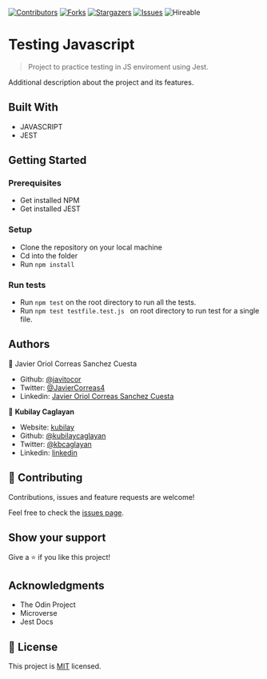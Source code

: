 <!--
*** Thanks for checking out this README Template. If you have a suggestion that would
*** make this better, please fork the repo and create a pull request or simply open
*** an issue with the tag "enhancement".
*** Thanks again! Now go create something AMAZING! :D
-->

<!-- PROJECT SHIELDS -->
<!--
*** I'm using markdown "reference style" links for readability.
*** Reference links are enclosed in brackets [ ] instead of parentheses ( ).
*** See the bottom of this document for the declaration of the reference variables
*** for contributors-url, forks-url, etc. This is an optional, concise syntax you may use.
*** https://www.markdownguide.org/basic-syntax/#reference-style-links
-->
[![Contributors][contributors-shield]][contributors-url]
[![Forks][forks-shield]][forks-url]
[![Stargazers][stars-shield]][stars-url]
[![Issues][issues-shield]][issues-url]
![Hireable](https://cdn.rawgit.com/hiendv/hireable/master/styles/default/yes.svg)

# Testing Javascript

> Project to practice testing in JS enviroment using Jest.


Additional description about the project and its features.

## Built With

- JAVASCRIPT
- JEST

## Getting Started

### Prerequisites

- Get installed NPM
- Get installed JEST

### Setup

- Clone the repository on your local machine
- Cd into the folder
- Run `npm install`

### Run tests

- Run ```npm test``` on the root directory to run all the tests.
- Run ```npm test testfile.test.js ``` on root directory to run test for a single file.

## Authors

👤 Javier Oriol Correas Sanchez Cuesta
- Github: [@javitocor](https://github.com/javitocor)
- Twitter: [@JavierCorreas4](https://twitter.com/JavierCorreas4)
- Linkedin: [Javier Oriol Correas Sanchez Cuesta](https://www.linkedin.com/in/javier-correas-sanchez-cuesta-15289482/)

👤 **Kubilay Caglayan**

- Website: [kubilay](https://kubilaycaglayan.com)
- Github: [@kubilaycaglayan](https://github.com/kubilaycaglayan)
- Twitter: [@kbcaglayan](https://twitter.com/kbcaglayan)
- Linkedin: [linkedin](https://linkedin.com/in/kubilaycaglayan)

## 🤝 Contributing

Contributions, issues and feature requests are welcome!

Feel free to check the [issues page](https://github.com/javitocor/Testing-Javascript/issues).

## Show your support

Give a ⭐️ if you like this project!

## Acknowledgments

- The Odin Project
- Microverse
- Jest Docs

## 📝 License

This project is [MIT](lic.url) licensed.

<!-- MARKDOWN LINKS & IMAGES -->
<!-- https://www.markdownguide.org/basic-syntax/#reference-style-links -->
[contributors-shield]: https://img.shields.io/github/contributors/javitocor/Testing-Javascript.svg?style=flat-square
[contributors-url]: https://github.com/javitocor/Testing-Javascript/graphs/contributors
[forks-shield]: https://img.shields.io/github/forks/javitocor/Testing-Javascript.svg?style=flat-square
[forks-url]: https://github.com/javitocor/Testing-Javascript/network/members
[stars-shield]: https://img.shields.io/github/stars/javitocor/Testing-Javascript.svg?style=flat-square
[stars-url]: https://github.com/javitocor/Testing-Javascript/stargazers
[issues-shield]: https://img.shields.io/github/issues/javitocor/Testing-Javascript.svg?style=flat-square
[issues-url]: https://github.com/javitocor/Testing-Javascript/issues

